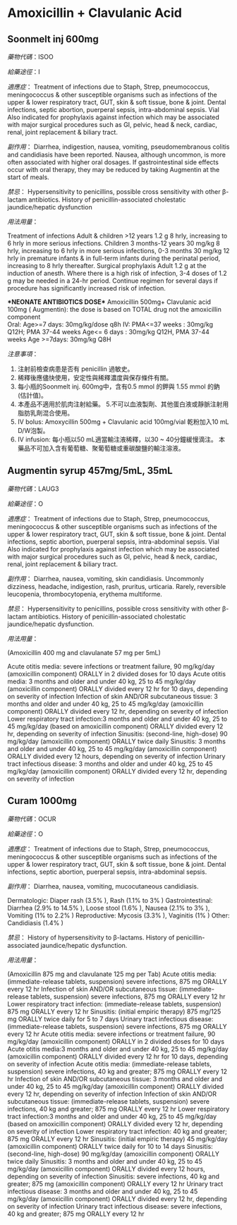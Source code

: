 # Amoxicillin + Clavulanic Acid

## Soonmelt inj 600mg

_藥物代碼_：ISOO

_給藥途徑_：I

_適應症_：
Treatment of infections due to Staph, Strep, pneumococcus, meningococcus & other susceptible organisms such as infections of the upper & lower respiratory tract, GUT, skin & soft tissue, bone & joint. Dental infections, septic abortion, puerperal sepsis, intra-abdominal sepsis. Vial Also indicated for prophylaxis against infection which may be associated with major surgical procedures such as GI, pelvic, head & neck, cardiac, renal, joint replacement & biliary tract.

_副作用_：
Diarrhea, indigestion, nausea, vomiting, pseudomembranous colitis and candidiasis have been reported. Nausea, although uncommon, is more often associated with higher oral dosages. If gastrointestinal side effects occur with oral therapy, they may be reduced by taking Augmentin at the start of meals. 

_禁忌_：
Hypersensitivity to penicillins, possible cross sensitivity with other β-lactam antibiotics. History of penicillin-associated cholestatic jaundice/hepatic dysfunction 

_用法用量_：

Treatment of infections Adult & children &gt;12 years 1.2 g 8 hrly, increasing to 6 hrly in more serious infections. Children 3 months-12 years 30 mg/kg 8 hrly, increasing to 6 hrly in more serious infections, 0-3 months 30 mg/kg 12 hrly in premature infants & in full-term infants during the perinatal period, increasing to 8 hrly thereafter. Surgical prophylaxis Adult 1.2 g at the induction of anesth. Where there is a high risk of infection, 3-4 doses of 1.2 g may be needed in a 24-hr period. Continue regimen for several days if procedure has significantly increased risk of infection.

**\***NEONATE ANTIBIOTICS DOSE**\*** Amoxicillin 500mg+ Clavulanic acid 100mg \( Augmentin\): the dose is based on TOTAL drug not the amoxicillin component  
Oral: Age&gt;=7 days: 30mg/kg/dose q8h IV: PMA&lt;=37 weeks : 30mg/kg Q12H; PMA 37-44 weeks Age&lt;= 6 days : 30mg/kg Q12H, PMA 37-44 weeks Age &gt;=7days: 30mg/kg Q8H

_注意事項_：
1. 注射前檢查病患是否有 penicillin 過敏史。
2. 稀釋後應儘快使用，安定性與稀釋濃度與保存條件有關。
3. 每小瓶的Soonmelt inj. 600mg中，含有0.5 mmol 的鉀與 1.55 mmol 的鈉 (估計值)。
4. 本產品不適用於肌肉注射給藥。
5.不可以血液製劑、其他蛋白液或靜脈注射用脂肪乳劑混合使用。
5. IV bolus: Amoxycillin 500mg + Clavulanic acid 100mg/vial 乾粉加入10 mL D/W泡製。
6. IV infusion: 每小瓶以50 mL適當輸注液稀釋，以30 ~ 40分鐘緩慢滴注。 本藥品不可加入含有葡萄糖、聚葡萄糖或重碳酸鹽的輸注溶液。

## Augmentin syrup 457mg/5mL, 35mL

_藥物代碼_：LAUG3

_給藥途徑_：O

_適應症_：
Treatment of infections due to Staph, Strep, pneumococcus, meningococcus & other susceptible organisms such as infections of the upper & lower respiratory tract, GUT, skin & soft tissue, bone & joint. Dental infections, septic abortion, puerperal sepsis, intra-abdominal sepsis. Vial Also indicated for prophylaxis against infection which may be associated with major surgical procedures such as GI, pelvic, head & neck, cardiac, renal, joint replacement & biliary tract.

_副作用_：
Diarrhea, nausea, vomiting, skin candidiasis. Uncommonly dizziness, headache, indigestion, rash, pruritus, urticaria. Rarely, reversible leucopenia, thrombocytopenia, erythema multiforme.

_禁忌_：
Hypersensitivity to penicillins, possible cross sensitivity with other β-lactam antibiotics. History of penicillin-associated cholestatic jaundice/hepatic dysfunction.

_用法用量_：

\(Amoxicillin 400 mg and clavulanate 57 mg per 5mL\)

Acute otitis media: severe infections or treatment failure, 90 mg/kg/day \(amoxicillin component\) ORALLY in 2 divided doses for 10 days Acute otitis media: 3 months and older and under 40 kg, 25 to 45 mg/kg/day \(amoxicillin component\) ORALLY divided every 12 hr for 10 days, depending on severity of infection Infection of skin AND/OR subcutaneous tissue: 3 months and older and under 40 kg, 25 to 45 mg/kg/day \(amoxicillin component\) ORALLY divided every 12 hr, depending on severity of infection Lower respiratory tract infection:3 months and older and under 40 kg, 25 to 45 mg/kg/day \(based on amoxicillin component\) ORALLY divided every 12 hr, depending on severity of infection Sinusitis: \(second-line, high-dose\) 90 mg/kg/day \(amoxicillin component\) ORALLY twice daily Sinusitis: 3 months and older and under 40 kg, 25 to 45 mg/kg/day \(amoxicillin component\) ORALLY divided every 12 hours, depending on severity of infection Urinary tract infectious disease: 3 months and older and under 40 kg, 25 to 45 mg/kg/day \(amoxicillin component\) ORALLY divided every 12 hr, depending on severity of infection

## Curam 1000mg

_藥物代碼_：OCUR

_給藥途徑_：O

_適應症_：
Treatment of infections due to Staph, Strep, pneumococcus, meningococcus & other susceptible organisms such as infections of the upper & lower respiratory tract, GUT, skin & soft tissue, bone & joint. Dental infections, septic abortion, puerperal sepsis, intra-abdominal sepsis. 

_副作用_：
Diarrhea, nausea, vomiting, mucocutaneous candidiasis.

Dermatologic: Diaper rash (3.5% ), Rash (1.1% to 3% )
Gastrointestinal: Diarrhea (2.9% to 14.5% ), Loose stool (1.6% ), Nausea (2.1% to 3% ), Vomiting (1% to 2.2% )
Reproductive: Mycosis (3.3% ), Vaginitis (1% )
Other: Candidiasis (1.4% )

_禁忌_：
History of hypersensitivity to β-lactams. History of penicillin-associated jaundice/hepatic dysfunction.

_用法用量_：

\(Amoxicillin 875 mg and clavulanate 125 mg per Tab\) Acute otitis media: \(immediate-release tablets, suspension\) severe infections, 875 mg ORALLY every 12 hr Infection of skin AND/OR subcutaneous tissue: \(immediate-release tablets, suspension\) severe infections, 875 mg ORALLY every 12 hr Lower respiratory tract infection: \(immediate-release tablets, suspension\) 875 mg ORALLY every 12 hr Sinusitis: \(initial empiric therapy\) 875 mg/125 mg ORALLY twice daily for 5 to 7 days Urinary tract infectious disease: \(immediate-release tablets, suspension\) severe infections, 875 mg ORALLY every 12 hr Acute otitis media: severe infections or treatment failure, 90 mg/kg/day \(amoxicillin component\) ORALLY in 2 divided doses for 10 days Acute otitis media:3 months and older and under 40 kg, 25 to 45 mg/kg/day \(amoxicillin component\) ORALLY divided every 12 hr for 10 days, depending on severity of infection Acute otitis media: \(immediate-release tablets, suspension\) severe infections, 40 kg and greater; 875 mg ORALLY every 12 hr Infection of skin AND/OR subcutaneous tissue: 3 months and older and under 40 kg, 25 to 45 mg/kg/day \(amoxicillin component\) ORALLY divided every 12 hr, depending on severity of infection Infection of skin AND/OR subcutaneous tissue: \(immediate-release tablets, suspension\) severe infections, 40 kg and greater; 875 mg ORALLY every 12 hr Lower respiratory tract infection:3 months and older and under 40 kg, 25 to 45 mg/kg/day \(based on amoxicillin component\) ORALLY divided every 12 hr, depending on severity of infection Lower respiratory tract infection: 40 kg and greater; 875 mg ORALLY every 12 hr Sinusitis: \(initial empiric therapy\) 45 mg/kg/day \(amoxicillin component\) ORALLY twice daily for 10 to 14 days Sinusitis: \(second-line, high-dose\) 90 mg/kg/day \(amoxicillin component\) ORALLY twice daily Sinusitis: 3 months and older and under 40 kg, 25 to 45 mg/kg/day \(amoxicillin component\) ORALLY divided every 12 hours, depending on severity of infection Sinusitis: severe infections, 40 kg and greater; 875 mg \(amoxicillin component\) ORALLY every 12 hr Urinary tract infectious disease: 3 months and older and under 40 kg, 25 to 45 mg/kg/day \(amoxicillin component\) ORALLY divided every 12 hr, depending on severity of infection Urinary tract infectious disease: severe infections, 40 kg and greater; 875 mg ORALLY every 12 hr

